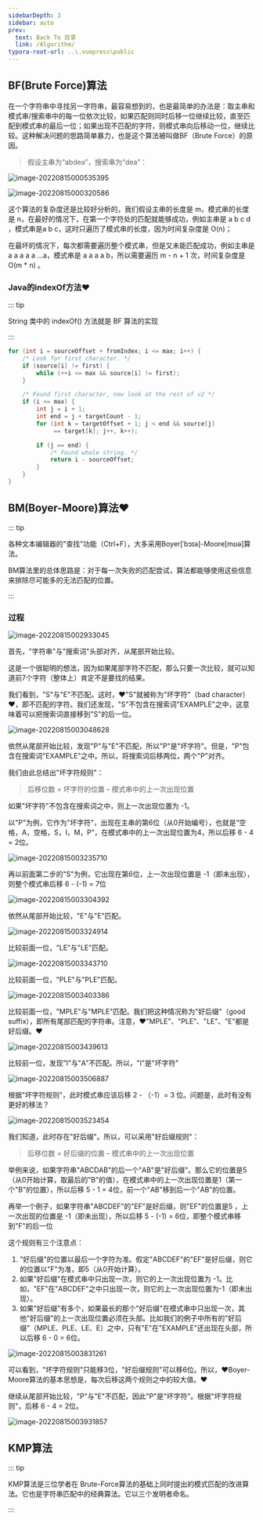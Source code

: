 ```yaml
---
sidebarDepth: 3
sidebar: auto
prev:
  text: Back To 目录
  link: /Algorithm/
typora-root-url: ..\.vuepress\public
---
```




## 

## BF(Brute Force)算法

在一个字符串中寻找另一字符串，最容易想到的，也是最简单的办法是：取主串和模式串/搜索串中的每一位依次比较，如果匹配则同时后移一位继续比较，直至匹配到模式串的最后一位；如果出现不匹配的字符，则模式串向后移动一位，继续比较。这种解决问题的思路简单暴力，也是这个算法被叫做BF（Brute Force）的原因。

> 假设主串为“abdea”，搜索串为“dea”：

![image-20220815000535395](/images/algorithm/image-20220815000535395.png)

![image-20220815000320586](/images/algorithm/image-20220815000320586.png)



这个算法的复杂度还是比较好分析的，我们假设主串的长度是 m，模式串的长度是 n，在最好的情况下，在第一个字符处的匹配就能够成功，例如主串是 a b c d ，模式串是a b c，这时只遍历了模式串的长度，因为时间复杂度是 O(n)；

在最坏的情况下，每次都需要遍历整个模式串，但是又未能匹配成功，例如主串是 a a a a a ...a，模式串是 a a a a b，所以需要遍历 m - n + 1 次，时间复杂度是 O(m * n) 。

### 

### Java的indexOf方法❤️

::: tip

String 类中的 indexOf() 方法就是 BF 算法的实现

:::

```java
for (int i = sourceOffset + fromIndex; i <= max; i++) {
    /* Look for first character. */
    if (source[i] != first) {
        while (++i <= max && source[i] != first);
    }

    /* Found first character, now look at the rest of v2 */
    if (i <= max) {
        int j = i + 1;
        int end = j + targetCount - 1;
        for (int k = targetOffset + 1; j < end && source[j]
             == target[k]; j++, k++);

        if (j == end) {
            /* Found whole string. */
            return i - sourceOffset;
        }
    }
}
```



## BM(Boyer-Moore)算法❤️

::: tip

各种文本编辑器的"查找"功能（Ctrl+F），大多采用Boyer[ˈbɔɪə]-Moore[mʊə]算法。

BM算法里的总体思路是：对于每一次失败的匹配尝试，算法都能够使用这些信息来排除尽可能多的无法匹配的位置。

:::

### 过程

![image-20220815002933045](/images/algorithm/image-20220815002933045.png)

首先，"字符串"与"搜索词"头部对齐，从尾部开始比较。

这是一个很聪明的想法，因为如果尾部字符不匹配，那么只要一次比较，就可以知道前7个字符（整体上）肯定不是要找的结果。

我们看到，"S"与"E"不匹配。这时，❤️"S"就被称为"坏字符"（bad character）❤️，即不匹配的字符。我们还发现，"S"不包含在搜索词"EXAMPLE"之中，这意味着可以把搜索词直接移到"S"的后一位。

![image-20220815003048628](/images/algorithm/image-20220815003048628.png)

依然从尾部开始比较，发现"P"与"E"不匹配，所以"P"是"坏字符"。但是，"P"包含在搜索词"EXAMPLE"之中。所以，将搜索词后移两位，两个"P"对齐。

我们由此总结出"坏字符规则"：

> 后移位数 = 坏字符的位置 – 模式串中的上一次出现位置

如果"坏字符"不包含在搜索词之中，则上一次出现位置为 -1。

以"P"为例，它作为"坏字符"，出现在主串的第6位（从0开始编号），也就是“空格，A，空格，S，I，M，P”，在模式串中的上一次出现位置为4，所以后移 6 - 4 = 2位。

![image-20220815003235710](/images/algorithm/image-20220815003235710.png)

再以前面第二步的"S"为例，它出现在第6位，上一次出现位置是 -1（即未出现），则整个模式串后移 6 - (-1) = 7位

![image-20220815003304392](/images/algorithm/image-20220815003304392.png)

依然从尾部开始比较，"E"与"E"匹配。

![image-20220815003324914](/images/algorithm/image-20220815003324914.png)

比较前面一位，"LE"与"LE"匹配。

![image-20220815003343710](/images/algorithm/image-20220815003343710.png)

比较前面一位，"PLE"与"PLE"匹配。

![image-20220815003403386](/images/algorithm/image-20220815003403386.png)

比较前面一位，"MPLE"与"MPLE"匹配。我们把这种情况称为"好后缀"（good suffix），即所有尾部匹配的字符串。注意，❤️"MPLE"、"PLE"、"LE"、"E"都是好后缀。❤️

![image-20220815003439613](/images/algorithm/image-20220815003439613.png)

比较前一位，发现"I"与"A"不匹配。所以，"I"是"坏字符"

![image-20220815003506887](/images/algorithm/image-20220815003506887.png)

根据"坏字符规则"，此时模式串应该后移 2 - （-1）= 3 位。问题是，此时有没有更好的移法？

![image-20220815003523454](/images/algorithm/image-20220815003523454.png)

我们知道，此时存在"好后缀"。所以，可以采用"好后缀规则"：

> 后移位数 = 好后缀的位置 – 模式串中的上一次出现位置

举例来说，如果字符串"ABCDAB"的后一个"AB"是"好后缀"。那么它的位置是5（从0开始计算，取最后的"B"的值），在模式串中的上一次出现位置是1（第一个"B"的位置），所以后移 5 - 1 = 4位，前一个"AB"移到后一个"AB"的位置。

再举一个例子，如果字符串"ABCDEF"的"EF"是好后缀，则"EF"的位置是5 ，上一次出现的位置是 -1（即未出现），所以后移 5 - (-1) = 6位，即整个模式串移到"F"的后一位

这个规则有三个注意点：

1. "好后缀"的位置以最后一个字符为准。假定"ABCDEF"的"EF"是好后缀，则它的位置以"F"为准，即5（从0开始计算）。
2. 如果"好后缀"在模式串中只出现一次，则它的上一次出现位置为 -1。比如，"EF"在"ABCDEF"之中只出现一次，则它的上一次出现位置为-1（即未出现）。
3. 如果"好后缀"有多个，如果最长的那个"好后缀"在模式串中只出现一次，其他"好后缀"的上一次出现位置必须在头部。比如我们的例子中所有的"好后缀"（MPLE、PLE、LE、E）之中，只有"E"在"EXAMPLE"还出现在头部，所以后移 6 - 0 = 6位。

![image-20220815003831261](/images/algorithm/image-20220815003831261.png)

可以看到，"坏字符规则"只能移3位，"好后缀规则"可以移6位。所以，❤️Boyer-Moore算法的基本思想是，每次后移这两个规则之中的较大值。❤️

继续从尾部开始比较，"P"与"E"不匹配，因此"P"是"坏字符"。根据"坏字符规则"，后移 6 - 4 = 2位。

![image-20220815003931857](/images/algorithm/image-20220815003931857.png)



## KMP算法

::: tip

KMP算法是三位学者在 Brute-Force算法的基础上同时提出的模式匹配的改进算法。它也是字符串匹配中的经典算法。它以三个发明者命名。

:::